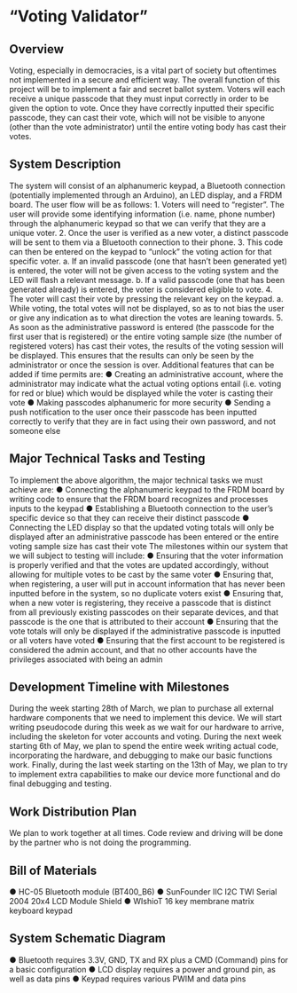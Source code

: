 <h1>“Voting Validator”</h1>
<h2>Overview</h2>
Voting, especially in democracies, is a vital part of society but oftentimes not implemented in a
secure and efficient way. The overall function of this project will be to implement a fair and
secret ballot system. Voters will each receive a unique passcode that they must input correctly in
order to be given the option to vote. Once they have correctly inputted their specific passcode,
they can cast their vote, which will not be visible to anyone (other than the vote administrator)
until the entire voting body has cast their votes.
<h2>System Description</h2>
The system will consist of an alphanumeric keypad, a Bluetooth connection (potentially
implemented through an Arduino), an LED display, and a FRDM board. The user flow will be as
follows:
1. Voters will need to “register”. The user will provide some identifying information (i.e.
name, phone number) through the alphanumeric keypad so that we can verify that they
are a unique voter.
2. Once the user is verified as a new voter, a distinct passcode will be sent to them via a
Bluetooth connection to their phone.
3. This code can then be entered on the keypad to “unlock” the voting action for that
specific voter.
a. If an invalid passcode (one that hasn’t been generated yet) is entered, the voter
will not be given access to the voting system and the LED will flash a relevant
message.
b. If a valid passcode (one that has been generated already) is entered, the voter is
considered eligible to vote.
4. The voter will cast their vote by pressing the relevant key on the keypad.
a. While voting, the total votes will not be displayed, so as to not bias the user or
give any indication as to what direction the votes are leaning towards.
5. As soon as the administrative password is entered (the passcode for the first user that is
registered) or the entire voting sample size (the number of registered voters) has cast
their votes, the results of the voting session will be displayed. This ensures that the
results can only be seen by the administrator or once the session is over.
Additional features that can be added if time permits are:
● Creating an administrative account, where the administrator may indicate what the
actual voting options entail (i.e. voting for red or blue) which would be displayed while
the voter is casting their vote
● Making passcodes alphanumeric for more security
● Sending a push notification to the user once their passcode has been inputted correctly to
verify that they are in fact using their own password, and not someone else
<h2>Major Technical Tasks and Testing</h2>
To implement the above algorithm, the major technical tasks we must achieve are:
● Connecting the alphanumeric keypad to the FRDM board by writing code to ensure that
the FRDM board recognizes and processes inputs to the keypad
● Establishing a Bluetooth connection to the user’s specific device so that they can receive
their distinct passcode
● Connecting the LED display so that the updated voting totals will only be displayed after
an administrative passcode has been entered or the entire voting sample size has cast
their vote
The milestones within our system that we will subject to testing will include:
● Ensuring that the voter information is properly verified and that the votes are updated
accordingly, without allowing for multiple votes to be cast by the same voter
● Ensuring that, when registering, a user will put in account information that has never
been inputted before in the system, so no duplicate voters exist
● Ensuring that, when a new voter is registering, they receive a passcode that is distinct
from all previously existing passcodes on their separate devices, and that passcode is the
one that is attributed to their account
● Ensuring that the vote totals will only be displayed if the administrative passcode is
inputted or all voters have voted
● Ensuring that the first account to be registered is considered the admin account, and that
no other accounts have the privileges associated with being an admin
<h2>Development Timeline with Milestones</h2>
During the week starting 28th of March, we plan to purchase all external hardware
components that we need to implement this device. We will start writing pseudocode during this
week as we wait for our hardware to arrive, including the skeleton for voter accounts and voting.
During the next week starting 6th of May, we plan to spend the entire week writing
actual code, incorporating the hardware, and debugging to make our basic functions work.
Finally, during the last week starting on the 13th of May, we plan to try to implement
extra capabilities to make our device more functional and do final debugging and testing.
<h2>Work Distribution Plan</h2>
We plan to work together at all times. Code review and driving will be done by the partner
who is not doing the programming.
<h2>Bill of Materials</h2>
● HC-05 Bluetooth module (BT400_B6)
● SunFounder IIC I2C TWI Serial 2004 20x4 LCD Module Shield
● WIshioT 16 key membrane matrix keyboard keypad
<h2>System Schematic Diagram</h2>
● Bluetooth requires 3.3V, GND, TX and RX plus a CMD (Command) pins for a basic
configuration
● LCD display requires a power and ground pin, as well as data pins
● Keypad requires various PWIM and data pins
